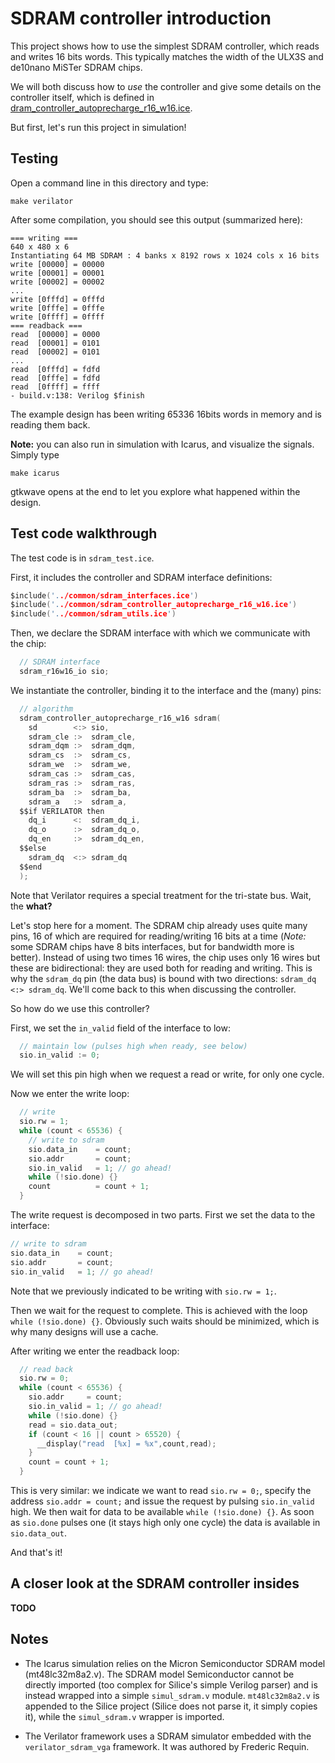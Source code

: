 # SDRAM controller introduction

This project shows how to use the simplest SDRAM controller, which reads and writes 16 bits words. This typically matches the width of the ULX3S and de10nano MiSTer SDRAM chips. 

We will both discuss how to *use* the controller and give some details on the controller itself, which is defined in [dram_controller_autoprecharge_r16_w16.ice](../common/dram_controller_autoprecharge_r16_w16.ice).

But first, let's run this project in simulation!

## Testing

Open a command line in this directory and type:
```
make verilator
```
After some compilation, you should see this output (summarized here):
```
=== writing ===
640 x 480 x 6
Instantiating 64 MB SDRAM : 4 banks x 8192 rows x 1024 cols x 16 bits
write [00000] = 00000
write [00001] = 00001
write [00002] = 00002
...
write [0fffd] = 0fffd
write [0fffe] = 0fffe
write [0ffff] = 0ffff
=== readback ===
read  [00000] = 0000
read  [00001] = 0101
read  [00002] = 0101
...
read  [0fffd] = fdfd
read  [0fffe] = fdfd
read  [0ffff] = ffff
- build.v:138: Verilog $finish
```

The example design has been writing 65336 16bits words in memory and is reading them back. 

**Note:** you can also run in simulation with Icarus, and visualize the signals. Simply type 
```
make icarus
```
gtkwave opens at the end to let you explore what happened within the design.

## Test code walkthrough

The test code is in `sdram_test.ice`. 

First, it includes the controller and SDRAM interface definitions:
```c
$include('../common/sdram_interfaces.ice')
$include('../common/sdram_controller_autoprecharge_r16_w16.ice')
$include('../common/sdram_utils.ice')
```

Then, we declare the SDRAM interface with which we communicate with the chip:
```c
  // SDRAM interface
  sdram_r16w16_io sio;
```

We instantiate the controller, binding it to the interface and the (many) pins:
```c
  // algorithm
  sdram_controller_autoprecharge_r16_w16 sdram(
    sd        <:> sio,
    sdram_cle :>  sdram_cle,
    sdram_dqm :>  sdram_dqm,
    sdram_cs  :>  sdram_cs,
    sdram_we  :>  sdram_we,
    sdram_cas :>  sdram_cas,
    sdram_ras :>  sdram_ras,
    sdram_ba  :>  sdram_ba,
    sdram_a   :>  sdram_a,
  $$if VERILATOR then
    dq_i      <:  sdram_dq_i,
    dq_o      :>  sdram_dq_o,
    dq_en     :>  sdram_dq_en,
  $$else
    sdram_dq  <:> sdram_dq
  $$end
  );
```
Note that Verilator requires a special treatment for the tri-state bus. Wait, the **what?**

Let's stop here for a moment. The SDRAM chip already uses quite many pins, 16 of which are required for reading/writing 16 bits at a time (*Note:* some SDRAM chips have 8 bits interfaces, but for bandwidth more is better). Instead of using two times 16 wires, the chip uses only 16 wires but these are bidirectional: they are used both for reading and writing. This is why the `sdram_dq` pin (the data bus) is bound with two directions: `sdram_dq  <:> sdram_dq`. We'll come back to this when discussing the controller.

So how do we use this controller?

First, we set the `in_valid` field of the interface to low:
```c
  // maintain low (pulses high when ready, see below)
  sio.in_valid := 0;
```
We will set this pin high when we request a read or write, for only one cycle.

Now we enter the write loop:
```c
  // write
  sio.rw = 1;
  while (count < 65536) {
    // write to sdram
    sio.data_in    = count;
    sio.addr       = count;
    sio.in_valid   = 1; // go ahead!
    while (!sio.done) {}
    count          = count + 1;
  }
```
The write request is decomposed in two parts. First we set the data to the interface:
```c
// write to sdram
sio.data_in    = count;
sio.addr       = count;
sio.in_valid   = 1; // go ahead!
```
Note that we previously indicated to be writing with `sio.rw = 1;`.

Then we wait for the request to complete. This is achieved with the loop `while (!sio.done) {}`. Obviously such waits should be minimized, which is why many designs will use a cache.

After writing we enter the readback loop:
```c
  // read back
  sio.rw = 0;
  while (count < 65536) {
    sio.addr     = count;
    sio.in_valid = 1; // go ahead!
    while (!sio.done) {}
    read = sio.data_out;
    if (count < 16 || count > 65520) {
      __display("read  [%x] = %x",count,read);
    }  
    count = count + 1;
  }  
```

This is very similar: we indicate we want to read `sio.rw = 0;`, specify the address `sio.addr = count;` and issue the request by pulsing `sio.in_valid` high. We then wait for data to be available `while (!sio.done) {}`. As soon as `sio.done` pulses one (it stays high only one cycle) the data is available in `sio.data_out`.

And that's it!

## A closer look at the SDRAM controller insides

**TODO**

## Notes

- The Icarus simulation relies on the Micron Semiconductor SDRAM model (mt48lc32m8a2.v).
The SDRAM model Semiconductor cannot be directly imported (too complex for Silice's simple Verilog parser) and is instead wrapped into a simple `simul_sdram.v` module. 
`mt48lc32m8a2.v` is appended to the Silice project (Silice does not parse it, it simply copies it), while the `simul_sdram.v` wrapper is imported.

- The Verilator framework uses a SDRAM simulator embedded with the `verilator_sdram_vga` framework. It was authored by Frederic Requin.


